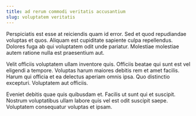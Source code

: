 ```yaml
---
title: ad rerum commodi veritatis accusantium
slug: voluptatem veritatis
---
```


Perspiciatis est esse at reiciendis quam id error. Sed et quod repudiandae voluptas et quos. Aliquam est cupiditate sapiente culpa repellendus. Dolores fuga ab qui voluptatem odit unde pariatur. Molestiae molestiae autem ratione nulla est praesentium aut.

Velit officiis voluptatem ullam inventore quis. Officiis beatae qui sunt est vel eligendi a tempore. Voluptas harum maiores debitis rem et amet facilis. Harum qui officia et ea delectus aperiam omnis ipsa. Quo distinctio excepturi. Voluptatem aut officiis.

Eveniet debitis quae quis quibusdam et. Facilis ut sunt qui et suscipit. Nostrum voluptatibus ullam labore quis vel est odit suscipit saepe. Voluptatem consequatur voluptas et ipsam.
